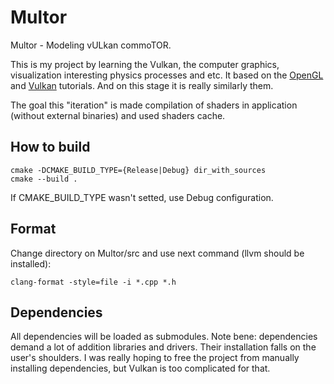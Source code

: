 # Multor

Multor - Modeling vULkan commoTOR.

This is my project by learning the Vulkan, the computer graphics, visualization interesting physics processes and etc.
It based on the [OpenGL](https://learnopengl.com/) and [Vulkan](https://vulkan-tutorial.com) tutorials. And on this stage it is really similarly them.

The goal this "iteration" is made compilation of shaders in application (without external binaries) and used shaders cache.

## How to build

```
cmake -DCMAKE_BUILD_TYPE={Release|Debug} dir_with_sources 
cmake --build .
```

If CMAKE_BUILD_TYPE wasn't setted, use Debug configuration.

## Format

Change directory on Multor/src and use next command (llvm should be installed):
```
clang-format -style=file -i *.cpp *.h 
```

## Dependencies

All dependencies will be loaded as submodules. Note bene: dependencies demand a lot of addition libraries and drivers. Their installation falls on the user's shoulders. I was really hoping to free the project from manually installing dependencies, but Vulkan is too complicated for that.